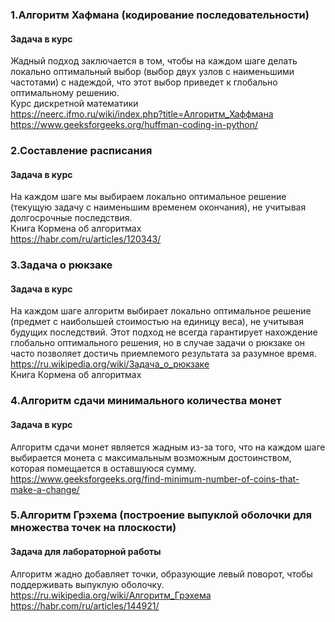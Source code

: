 ### **1.Алгоритм Хафмана (кодирование последовательности)**  
#### Задача в курс  
Жадный подход заключается в том, чтобы на каждом шаге делать локально оптимальный выбор (выбор двух узлов с наименьшими частотами) с надеждой, что этот выбор приведет к глобально оптимальному решению.  
Курс дискретной математики  
https://neerc.ifmo.ru/wiki/index.php?title=Алгоритм_Хаффмана  
https://www.geeksforgeeks.org/huffman-coding-in-python/  
### **2.Составление расписания** 
#### Задача в курс  
На каждом шаге мы выбираем локально оптимальное решение (текущую задачу с наименьшим временем окончания), не учитывая долгосрочные последствия.  
Книга Кормена об алгоритмах  
https://habr.com/ru/articles/120343/  
### **3.Задача о рюкзаке**
#### Задача в курс  
На каждом шаге алгоритм выбирает локально оптимальное решение (предмет с наибольшей стоимостью на единицу веса), не учитывая будущих последствий. Этот подход не всегда гарантирует нахождение глобально оптимального решения, но в случае задачи о рюкзаке он часто позволяет достичь приемлемого результата за разумное время.  
https://ru.wikipedia.org/wiki/Задача_о_рюкзаке  
Книга Кормена об алгоритмах  
### **4.Алгоритм сдачи минимального количества монет**
#### Задача в курс  
Алгоритм сдачи монет является жадным из-за того, что на каждом шаге выбирается монета с максимальным возможным достоинством, которая помещается в оставшуюся сумму.  
https://www.geeksforgeeks.org/find-minimum-number-of-coins-that-make-a-change/  
### **5.Алгоритм Грэхема (построение выпуклой оболочки для множества точек на плоскости)**
#### Задача для лабораторной работы  
Алгоритм жадно добавляет точки, образующие левый поворот, чтобы поддерживать выпуклую оболочку.  
https://ru.wikipedia.org/wiki/Алгоритм_Грэхема  
https://habr.com/ru/articles/144921/  
